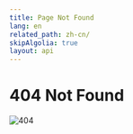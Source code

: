 ```yaml
---
title: Page Not Found
lang: en
related_path: zh-cn/
skipAlgolia: true
layout: api
---
```


# 404 Not Found

![404](/images/404.jpg)